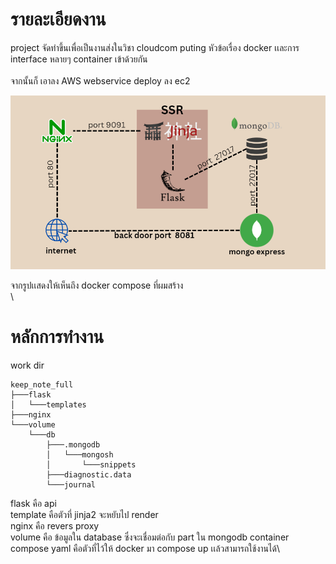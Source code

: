 # รายละเอียดงาน
project จัดทำขึ้นเพื่อเป็นงานส่งในวิชา cloudcom puting
หัวข้อเรื่อง docker เเละการ interface หลายๆ container เข้าด้วยกัน \
\
จากนั้นก็ เอาลง AWS webservice deploy ลง ec2


![plan ในการทำงาน](./plan.png)

จากรูปเเสดงให้เห็นถึง docker compose ที่ผมสร้าง \
\
# หลักการทำงาน
work dir
```
keep_note_full
├───flask
│   └───templates
├───nginx
└───volume
    └───db
        ├───.mongodb
        │   └───mongosh
        │       └───snippets
        ├───diagnostic.data
        └───journal
```
flask คือ api\
template คือตัวที่ jinja2 จะหยับไป render\
nginx คือ revers proxy\
volume คือ ข้อมูลใน database ซึ่งจะเชื่อมต่อกับ part ใน mongodb container \
compose yaml คือตัวที่ไว้ให้ docker มา compose up เเล้วสามารถใช้งานได้\


